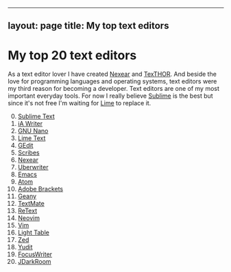 
---
layout: page
title: My top text editors
---

# My top 20 text editors
As a text editor lover I have created [Nexear](http://www.thepa.mx/nexear/main) and [TexTHOR](http://github.com/pmkary/texthor/). And beside the love for programming languages and operating systems, text editors were my third reason for becoming a developer. Text editors are one of my most important everyday tools. For now I really believe [Sublime](http://www.sublimetext.com) is the best but since it's not free I'm waiting for [Lime](http://limetext.org) to replace it.

0. [Sublime Text](http://www.sublime.com/)
0. [iA Writer](http://www.iawriter.com/)
0. [GNU Nano](http://www.nano-editor.org/)
0. [Lime Text](http://limetext.org/)
0. [GEdit](https://wiki.gnome.org/Apps/Gedit)
0. [Scribes](http://scribes.sourceforge.net/)
0. [Nexear](http://www.thepa.mx/nexear/main)
0. [Uberwriter](http://uberwriter.wolfvollprecht.de/)
0. [Emacs](http://www.gnu.org/software/emacs/)
0. [Atom](http://www.atom.io/)
0. [Adobe Brackets](https://github.com/adobe/brackets)
0. [Geany](http://www.geany.org/)
0. [TextMate](http://macromates.com/)
0. [ReText](http://sourceforge.net/projects/retext/)
0. [Neovim](http://neovim.org/)
0. [Vim](http://www.vim.org/)
0. [Light Table](http://www.lighttable.com/)
0. [Zed](http://zedapp.org/)
0. [Yudit](http://www.yudit.org/)
0. [FocusWriter](http://gottcode.org/focuswriter/)
0. [JDarkRoom](http://www.codealchemists.com/jdarkroom/)
